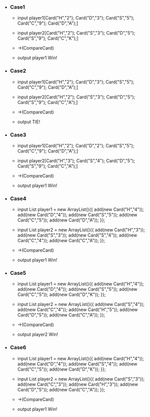 - ### Case1
  - input player1[Card("H","2");
                Card("D","3");
                Card("S","5");
                Card("C","9");
                Card("D","A");]
                
  - input player2[Card("H","2");
                Card("S","3");
                Card("D","5");
                Card("S","9");
                Card("C","K");]
  - ->(CompareCard) 

  - output player1 Win!
  
- ### Case2
  - input player1[Card("H","2");
                Card("D","3");
                Card("S","5");
                Card("C","9");
                Card("D","A");]
                
  - input player2[Card("H","2");
                Card("S","3");
                Card("D","5");
                Card("S","9");
                Card("C","A");]
  - ->(CompareCard) 

  - output TIE!
 - ### Case3
   - input player1[Card("H","2");
                  Card("D","2");
                  Card("S","5");
                  Card("C","9");
                  Card("D","A");]
                  
    - input player2[Card("H","3");
                  Card("S","4");
                  Card("D","5");
                  Card("S","9");
                  Card("C","A");]
    - ->(CompareCard) 
  
    - output player1 Win!
  - ### Case4
      - input  List<Card> player1 = new ArrayList<Card>(){{
                    add(new Card("H","4"));
                    add(new Card("D","4"));
                    add(new Card("S","5"));
                    add(new Card("C","5"));
                    add(new Card("D","A"));
                  }};
                     
       -  input List<Card> player2 = new ArrayList<Card>(){{
               add(new Card("H","3"));
               add(new Card("S","3"));
               add(new Card("S","4"));
               add(new Card("C","4"));
               add(new Card("C","A"));
             }};

       - ->(CompareCard) 
     
       - output player1 Win!  
 - ### Case5
    - input List<Card> player1 = new ArrayList<Card>(){{
                         add(new Card("H","4"));
                         add(new Card("D","4"));
                         add(new Card("S","5"));
                         add(new Card("C","5"));
                         add(new Card("D","K"));
                       }};
                   
     - input  List<Card> player2 = new ArrayList<Card>(){{
                   add(new Card("S","4"));
                   add(new Card("C","4"));
                   add(new Card("H","5"));
                   add(new Card("D","5"));
                   add(new Card("C","A"));
                 }};
     - ->(CompareCard) 
   
     - output player2 Win!
  - ### Case6
      - input List<Card> player1 = new ArrayList<Card>(){{
                   add(new Card("H","4"));
                   add(new Card("D","4"));
                   add(new Card("S","4"));
                   add(new Card("C","5"));
                   add(new Card("D","K"));
                 }};
                     
       - input   List<Card> player2 = new ArrayList<Card>(){{
                      add(new Card("S","3"));
                      add(new Card("C","3"));
                      add(new Card("H","3"));
                      add(new Card("D","5"));
                      add(new Card("C","A"));
                    }};

       - ->(CompareCard) 
     
       - output player1 Win!
  